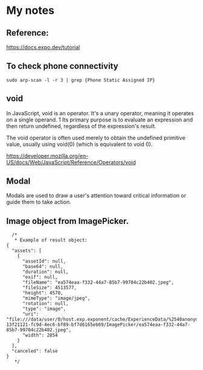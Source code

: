 
# My notes

## Reference:
https://docs.expo.dev/tutorial

## To check phone connectivity

```
sudo arp-scan -l -r 3 | grep {Phone Static Assigned IP} 
```

## void

In JavaScript, void is an operator.  It's a unary operator, meaning it operates on a single operand. 1   Its primary purpose is to evaluate an expression and then return undefined, regardless of the expression's result.

The void operator is often used merely to obtain the undefined primitive value, usually using void(0) (which is equivalent to void 0).

https://developer.mozilla.org/en-US/docs/Web/JavaScript/Reference/Operators/void



## Modal

Modals are used to draw a user's attention toward critical information or guide them to take action.


## Image object from ImagePicker.

```
  /*
   * Example of result object:
{
  "assets": [
    {
      "assetId": null,
      "base64": null,
      "duration": null,
      "exif": null,
      "fileName": "ea574eaa-f332-44a7-85b7-99704c22b402.jpeg",
      "fileSize": 4513577,
      "height": 4570,
      "mimeType": "image/jpeg",
      "rotation": null,
      "type": "image",
      "uri": "file:///data/user/0/host.exp.exponent/cache/ExperienceData/%2540anonymous%252FStickerSmash-13f21121-fc9d-4ec6-bf89-bf7d6165eb69/ImagePicker/ea574eaa-f332-44a7-85b7-99704c22b402.jpeg",
      "width": 2854
    }
  ],
  "canceled": false
}
   */
```